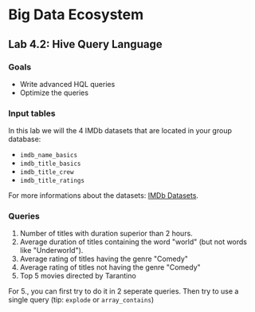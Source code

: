 # Big Data Ecosystem

## Lab 4.2: Hive Query Language

### Goals

- Write advanced HQL queries
- Optimize the queries

### Input tables

In this lab we will the 4 IMDb datasets that are located in your group database:

- `imdb_name_basics`
- `imdb_title_basics`
- `imdb_title_crew`
- `imdb_title_ratings`

For more informations about the datasets: [IMDb Datasets](https://www.imdb.com/interfaces/).

### Queries

1. Number of titles with duration superior than 2 hours.
2. Average duration of titles containing the word "world" (but not words like "Underworld").
3. Average rating of titles having the genre "Comedy"
4. Average rating of titles not having the genre "Comedy"
5. Top 5 movies directed by Tarantino

For 5., you can first try to do it in 2 seperate queries. Then try to use a single query (tip: `explode` or `array_contains`)

